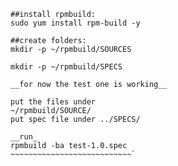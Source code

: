 ~~~~~~~~~`
##install rpmbuild:
sudo yum install rpm-build -y 
~~~~~~~~~~~~~
~~~~~~~~~~~~~~
##create folders:
mkdir -p ~/rpmbuild/SOURCES  
 
mkdir -p ~/rpmbuild/SPECS
~~~~~~~~~~~~~~~~~~~~~~~~~
~~~~~~~~~~~~~~~~~~~~~~~~~~
__for now the test one is working__  

put the files under 
~/rpmbuild/SOURCE/
put spec file under ../SPECS/

__run_ 
rpmbuild -ba test-1.0.spec 
~~~~~~~~~~~~~~~~~~~~~~~~~~~`
